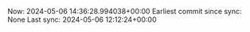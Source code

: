 Now: 2024-05-06 14:36:28.994038+00:00 Earliest commit since sync: None Last sync: 2024-05-06 12:12:24+00:00
